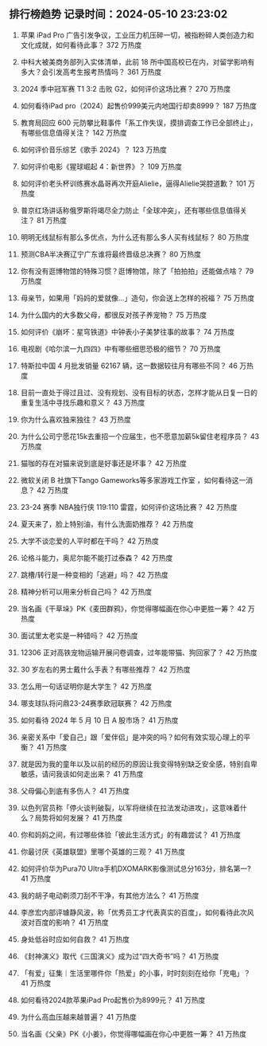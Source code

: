 
## 排行榜趋势 记录时间：2024-05-10 23:23:02
  
  1. 苹果 iPad Pro 广告引发争议，工业压力机压碎一切，被指粉碎人类创造力和文化成就，如何看待此事？ 372 万热度
    
  2. 中科大被美商务部列入实体清单，此前 18 所中国高校已在内，对留学影响有多大？会引发高考生报考热情吗？ 361 万热度
    
  3. 2024 季中冠军赛 T1 3:2 击败 G2，如何评价这场比赛？ 270 万热度
    
  4. 如何看待iPad pro（2024）起售价999美元内地国行却卖8999？ 187 万热度
    
  5. 教育局回应 600 元防攀比鞋事件「系工作失误，摸排调查工作已全部终止」，有哪些信息值得关注？ 142 万热度
    
  6. 如何评价音乐综艺《歌手 2024》？ 123 万热度
    
  7. 如何评价电影《猩球崛起 4：新世界》？ 109 万热度
    
  8. 如何评价老头杯训练赛水晶哥再次开庭Alielie，逼得Alielie哭腔道歉？ 101 万热度
    
  9. 普京红场讲话称俄罗斯将竭尽全力防止「全球冲突」，还有哪些信息值得关注？ 81 万热度
    
  10. 明明无线鼠标有那么多优点，为什么还有那么多人买有线鼠标？ 80 万热度
    
  11. 预测CBA半决赛辽宁广东谁将最终晋级总决赛？ 80 万热度
    
  12. 你有没有逛博物馆的特殊习惯？逛博物馆，除了「拍拍拍」还能做点啥？ 79 万热度
    
  13. 母亲节，如果用「妈妈的爱就像...」造句，你会送上怎样的祝福？ 75 万热度
    
  14. 为什么国内的大多数父母，都很反对孩子养宠物？ 75 万热度
    
  15. 如何评价《崩坏：星穹铁道》中钟表小子美梦往事的故事？ 74 万热度
    
  16. 电视剧《哈尔滨一九四四》中有哪些细思恐极的细节？ 70 万热度
    
  17. 特斯拉中国 4 月批发销量 62167 辆，这一数据较往月有哪些不同？ 46 万热度
    
  18. 目前一直处于得过且过、没有规划、没有目标的状态，怎样才能从日复一日的重复生活中寻找乐趣和意义？ 43 万热度
    
  19. 你为什么喜欢独来独往？ 43 万热度
    
  20. 为什么公司宁愿花15k去重招一个应届生，也不愿意加薪5k留住老程序员？ 43 万热度
    
  21. 猫咖的存在对猫来说到底是好事还是坏事？ 42 万热度
    
  22. 微软关闭 B 社旗下Tango Gameworks等多家游戏工作室  ，如何看待这一消息？ 42 万热度
    
  23. 23-24 赛季 NBA独行侠 119:110 雷霆，如何评价这场比赛？ 42 万热度
    
  24. 夏天来了，脸上特别油，有什么洗面奶推荐？ 42 万热度
    
  25. 大学不谈恋爱的人平时都在干吗？ 42 万热度
    
  26. 论格斗能力，奥尼尔能不能打过泰森？ 42 万热度
    
  27. 跳槽/转行是一种变相的「逃避」吗？ 42 万热度
    
  28. 精神分析可以用来分析自己吗？ 42 万热度
    
  29. 当名画《干草垛》PK《麦田群鸦》，你觉得哪幅画在你心中更胜一筹？ 42 万热度
    
  30. 面试里太老实是一种错吗？ 42 万热度
    
  31. 12306 正对高铁宠物运输开展问卷调查，过年能带猫、狗回家了？ 42 万热度
    
  32. 30 岁左右的男士戴什么手表？有哪些推荐？ 42 万热度
    
  33. 怎么用一句话证明你是大学生？ 42 万热度
    
  34. 哪支球队将问鼎23-24赛季欧冠联赛？ 42 万热度
    
  35. 如何看待 2024 年 5 月 10 日 A 股市场？ 41 万热度
    
  36. 亲密关系中「爱自己」跟「爱伴侣」是冲突的吗？如何有效实现心理上的平衡？ 41 万热度
    
  37. 就是因为我的童年以及以前的经历的原因让我变得特别缺乏安全感，特别自卑敏感，请问我该如何走出来？ 41 万热度
    
  38. 父母偏心到底有多伤人？ 41 万热度
    
  39. 以色列官员称「停火谈判破裂，以军将继续在拉法发动进攻」，这意味着什么？局势将如何发展？ 41 万热度
    
  40. 你和妈妈之间，有过哪些体验「彼此生活方式」的有趣尝试？ 41 万热度
    
  41. 你最讨厌《英雄联盟》里哪个英雄的三观？ 41 万热度
    
  42. 如何评价华为Pura70 Ultra手机DXOMARK影像测试总分163分，排名第一? 41 万热度
    
  43. 我的胡子电动剃须刀刮不干净，有其他方法么？ 41 万热度
    
  44. 李彦宏内部评璩静风波，称「优秀员工才代表真实的百度」，如何看待此次风波对百度的影响？ 41 万热度
    
  45. 身处低谷时应如何自救？ 41 万热度
    
  46. 《封神演义》取代《三国演义》成为过“四大奇书”吗？ 41 万热度
    
  47. 「有爱」征集｜生活里哪件你「热爱」的小事，时时刻刻在给你「充电」？ 41 万热度
    
  48. 如何看待2024款苹果iPad Pro起售价为8999元？ 41 万热度
    
  49. 为什么高血压越来越普遍？ 41 万热度
    
  50. 当名画《父亲》PK《小姜》，你觉得哪幅画在你心中更胜一筹？ 41 万热度
    